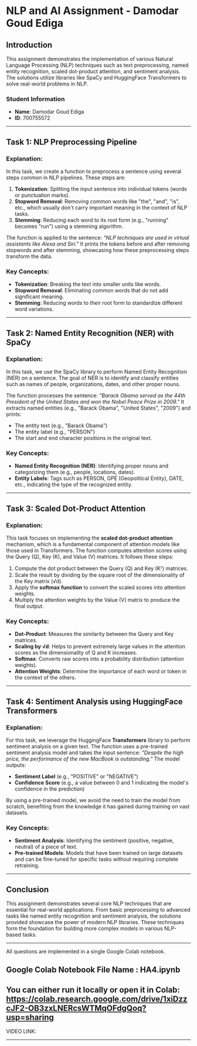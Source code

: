 # NLP and AI Assignment - Damodar Goud Ediga

## Introduction

This assignment demonstrates the implementation of various Natural Language Processing (NLP) techniques such as text preprocessing, named entity recognition, scaled dot-product attention, and sentiment analysis. The solutions utilize libraries like SpaCy and HuggingFace Transformers to solve real-world problems in NLP. 

### Student Information
- **Name**: Damodar Goud Ediga
- **ID**: 700755572

---

## Task 1: NLP Preprocessing Pipeline

### Explanation:
In this task, we create a function to preprocess a sentence using several steps common in NLP pipelines. These steps are:

1. **Tokenization**: Splitting the input sentence into individual tokens (words or punctuation marks).
2. **Stopword Removal**: Removing common words like "the", "and", "is", etc., which usually don't carry important meaning in the context of NLP tasks.
3. **Stemming**: Reducing each word to its root form (e.g., "running" becomes "run") using a stemming algorithm.

The function is applied to the sentence: *"NLP techniques are used in virtual assistants like Alexa and Siri."* It prints the tokens before and after removing stopwords and after stemming, showcasing how these preprocessing steps transform the data.

### Key Concepts:
- **Tokenization**: Breaking the text into smaller units like words.
- **Stopword Removal**: Eliminating common words that do not add significant meaning.
- **Stemming**: Reducing words to their root form to standardize different word variations.

---

## Task 2: Named Entity Recognition (NER) with SpaCy

### Explanation:
In this task, we use the SpaCy library to perform Named Entity Recognition (NER) on a sentence. The goal of NER is to identify and classify entities such as names of people, organizations, dates, and other proper nouns.

The function processes the sentence: *"Barack Obama served as the 44th President of the United States and won the Nobel Peace Prize in 2009."* It extracts named entities (e.g., "Barack Obama", "United States", "2009") and prints:
- The entity text (e.g., "Barack Obama")
- The entity label (e.g., "PERSON")
- The start and end character positions in the original text.

### Key Concepts:
- **Named Entity Recognition (NER)**: Identifying proper nouns and categorizing them (e.g., people, locations, dates).
- **Entity Labels**: Tags such as PERSON, GPE (Geopolitical Entity), DATE, etc., indicating the type of the recognized entity.

---

## Task 3: Scaled Dot-Product Attention

### Explanation:
This task focuses on implementing the **scaled dot-product attention** mechanism, which is a fundamental component of attention models like those used in Transformers. The function computes attention scores using the Query (Q), Key (K), and Value (V) matrices. It follows these steps:

1. Compute the dot product between the Query (Q) and Key (Kᵀ) matrices.
2. Scale the result by dividing by the square root of the dimensionality of the Key matrix (√d).
3. Apply the **softmax function** to convert the scaled scores into attention weights.
4. Multiply the attention weights by the Value (V) matrix to produce the final output.

### Key Concepts:
- **Dot-Product**: Measures the similarity between the Query and Key matrices.
- **Scaling by √d**: Helps to prevent extremely large values in the attention scores as the dimensionality of Q and K increases.
- **Softmax**: Converts raw scores into a probability distribution (attention weights).
- **Attention Weights**: Determine the importance of each word or token in the context of the others.

---

## Task 4: Sentiment Analysis using HuggingFace Transformers

### Explanation:
For this task, we leverage the HuggingFace **Transformers** library to perform sentiment analysis on a given text. The function uses a pre-trained sentiment analysis model and takes the input sentence: *"Despite the high price, the performance of the new MacBook is outstanding."* The model outputs:
- **Sentiment Label** (e.g., "POSITIVE" or "NEGATIVE")
- **Confidence Score** (e.g., a value between 0 and 1 indicating the model's confidence in the prediction)

By using a pre-trained model, we avoid the need to train the model from scratch, benefiting from the knowledge it has gained during training on vast datasets.

### Key Concepts:
- **Sentiment Analysis**: Identifying the sentiment (positive, negative, neutral) of a piece of text.
- **Pre-trained Models**: Models that have been trained on large datasets and can be fine-tuned for specific tasks without requiring complete retraining.

---

## Conclusion

This assignment demonstrates several core NLP techniques that are essential for real-world applications. From basic preprocessing to advanced tasks like named entity recognition and sentiment analysis, the solutions provided showcase the power of modern NLP libraries. These techniques form the foundation for building more complex models in various NLP-based tasks.

---

All  questions are implemented in a single Google Colab notebook.

Google Colab Notebook File Name : HA4.ipynb
-----------------------------------------
You can either run it locally or open it in Colab: https://colab.research.google.com/drive/1xiDzzcJF2-OB3zxLNERcsWTMqOFdgQoq?usp=sharing
-----------------------------------------
VIDEO LINK: 

-----------------------------------------


